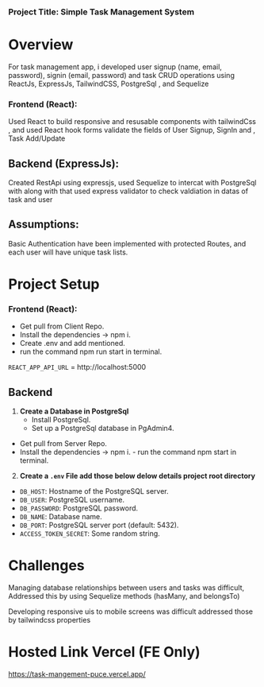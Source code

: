 ### **Project Title**: Simple Task Management System


# Overview
For task management app, i developed user signup (name, email, password), signin (email, password) and task CRUD operations using ReactJs, ExpressJs, TailwindCSS, PostgreSql , and Sequelize

### **Frontend (React)**:
Used React to build responsive and resusable components with tailwindCss , and used React hook forms validate the fields of User Signup, SignIn and , Task Add/Update


## **Backend (ExpressJs)**: 
Created RestApi using expressjs, used Sequelize to intercat with PostgreSql with along with that used express validator to check valdiation in  datas of task and user


## **Assumptions**: 
  Basic Authentication have been implemented with protected Routes, and each user will have unique task lists.


# Project Setup
### **Frontend (React)**:
  - Get pull from Client Repo.
  - Install the dependencies -> npm i.
  - Create .env and add mentioned.
  - run the command npm run start in terminal.

`REACT_APP_API_URL` = http://localhost:5000



## Backend

1. **Create a Database in PostgreSql**
    - Install PostgreSql.
   - Set up a PostgreSql database in PgAdmin4.
  - Get pull from Server Repo.
   - Install the dependencies -> npm i.
    - run the command npm  start in terminal.



2. **Create a `.env` File add those below delow details project root directory**
  - `DB_HOST`: Hostname of the PostgreSQL server.
  - `DB_USER`: PostgreSQL username.
  - `DB_PASSWORD`: PostgreSQL password.
  - `DB_NAME`: Database name.
  - `DB_PORT`: PostgreSQL server port (default: 5432).
  - `ACCESS_TOKEN_SECRET`: Some random string.


# Challenges

Managing database relationships  between users and tasks was difficult, Addressed this by using Sequelize methods (hasMany, and belongsTo)

Developing responsive uis to mobile screens was difficult addressed those by tailwindcss properties


# Hosted Link Vercel (FE Only)
https://task-mangement-puce.vercel.app/